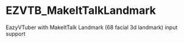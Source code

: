# EZVTB_MakeItTalkLandmark
EazyVTuber with MakeItTalk Landmark (68 facial 3d landmark) input support
